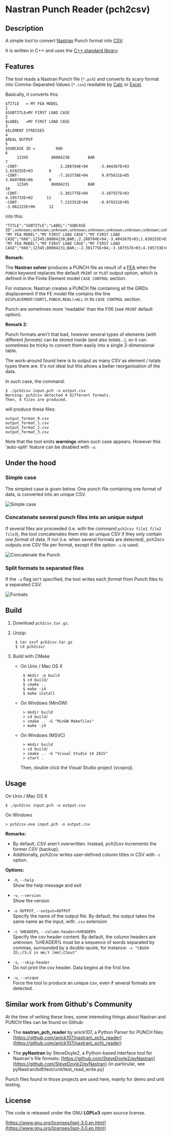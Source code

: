 # Nastran Punch Reader (pch2csv)

## Description

A simple tool to convert [Nastran](https://en.wikipedia.org/wiki/Nastran "NASA Nastran")
Punch format into [CSV](https://en.wikipedia.org/wiki/Comma-separated_values "Comma-Separated Values (CSV)").

It is written in C++ and uses the
[C++ standard library](https://en.wikipedia.org/wiki/C%2B%2B_Standard_Library "C++ standard library").

## Features

The tool reads a Nastran Punch file (`*.pch`) and converts its scary format into
Comma-Separated Values (`*.csv`) readable by
[Calc](https://en.wikipedia.org/wiki/LibreOffice_Calc "LibreOffice Calc") or
[Excel](https://en.wikipedia.org/wiki/Microsoft_Excel "Microsoft Excel").


Basically, it converts this:

    $TITLE   = MY FEA MODEL                                                        1
    $SUBTITLE=MY FIRST LOAD CASE                                                   2
    $LABEL   =MY FIRST LOAD CASE                                                   3
    $ELEMENT STRESSES                                                              4
    $REAL OUTPUT                                                                   5
    $SUBCASE ID =         666                                                      6
         12345          80004230        BAR                                        7
    -CONT-                  2.288704E+04     -3.404367E+03      1.639255E+03       8
    -CONT-                 -7.163730E+04      9.975631E+05      3.060709E+06       9
         12345          80004231        BAR                                       10
    -CONT-                 -2.301775E+04     -3.107557E+03      4.195733E+02      11
    -CONT-                  7.232352E+04     -9.979151E+05     -3.062225E+06      12


into this:

    "TITLE";"SUBTITLE";"LABEL";"SUBCASE ID";unknown;unknown;unknown;unknown;unknown;unknown;unknown;unknown;unknown;unknown;
    "MY FEA MODEL";"MY FIRST LOAD CASE";"MY FIRST LOAD CASE";"666";12345;80004230;BAR;;2.288704E+04;-3.404367E+03;1.639255E+03;-7.163730E+04;9.975631E+05;3.060709E+06;
    "MY FEA MODEL";"MY FIRST LOAD CASE";"MY FIRST LOAD CASE";"666";12345;80004231;BAR;;-2.301775E+04;-3.107557E+03;4.195733E+02;7.232352E+04;-9.979151E+05;-3.062225E+06;



__Remark:__

The **Nastran solver** produces a PUNCH file as result of a
[FEA](https://en.wikipedia.org/wiki/Finite_element_analysis "Finite Element Analysis (FEA)")
when the `PUNCH` keyword replaces the default `PRINT` or `PLOT` output option, which is defined in the Finite Element model `CASE CONTROL` section.

For instance, Nastran creates a PUNCH file containing all the GRIDs displacement
if the FE model file contains the line `DISPLACEMENT(SORT1,PUNCH,REAL)=ALL`
in its `CASE CONTROL` section.

Punch are sometimes more 'readable' than the F06 (see `PRINT` default option).

__Remark 2:__

Punch formats aren't that bad, however several types of elements
(with different *formats*) can be stored inside (and also *totals*...),
so it can sometimes be tricky to convert them easily into a single 2-dimensional table.

The work-around found here is to output as many CSV as element / totals types there are.
It's not ideal but this allows a better reorganisation of the data.

In such case, the command:

    $ ./pch2csv input.pch -o output.csv
    Warning: pch2csv detected 4 different formats.
    Then, 4 files are produced.

will produce these files:

    output_format_0.csv
    output_format_1.csv
    output_format_2.csv
    output_format_3.csv

Note that the tool emits **warnings** when such case appears.
However this 'auto-split' feature can be disabled with `-u`.

## Under the hood

### Simple case

The simplest case is given below.
One punch file containing one format of data, is converted into an unique CSV.

![Simple case](images/unique.png)

### Concatenate several punch files into an unique output

If several files are proceeded (i.e. with the command `pch2csv file1 file2 file3`),
the tool concatenates them into an unique CSV if they only contain *one format* of data.
If not (i.e. when several formats are detected), pch2scv outputs one CSV file per format, except if the option `-u` is used.

![Concatenate the Punch](images/concat.png)

### Split formats to separated files

If the `-u` flag isn't specified, the tool writes each *format*
from Punch files to a separated CSV.

![Formats](images/combo.png)


## Build

1. Download `pch2csv.tar.gz`.

2. Unzip:

        $ tar zxvf pch2csv.tar.gz
        $ cd pch2csv/

3. Build with CMake

     - On Unix / Mac OS X

            $ mkdir -p build
            $ cd build/
            $ cmake ..
            $ make -j4
            $ make install

     - On Windows (MinGW)

            > mkdir build
            > cd build/
            > cmake .. -G "MinGW Makefiles"
            > make -j4

     - On Windows (MSVC)

            > mkdir build
            > cd build/
            > cmake .. -G "Visual Studio 14 2015"
            > start .

         Then, double click the Visual Studio project (vcxproj).


## Usage

On Unix / Mac OS X

    $ ./pch2csv input.pch -o output.csv

On Windows

    > pch2csv.exe input.pch -o output.csv

__Remarks:__

 - By default, CSV aren't overwritten.
   Instead, *pch2csv* increments the former CSV (backup).
 - Additionally, *pch2csv* writes user-defined column titles in CSV with `-c` option.


__Options:__

 - `-h`, `--help`    
   Show the help message and exit

 - `-v`, `--version`    
   Show the version

 - `-o OUTPUT`, `--output=OUTPUT`    
   Specify the name of the output file.
   By default, the output takes the same name as the input, with `.csv` extension

 - `-c %HEADER%`, `--column-header=%HEADER%`    
   Specify the csv header content. By default, the column headers are *unknown*.
   %HEADER% must be a sequence of words separated by commas,
   surrounded by a double-quote, for instance: `-c "CBUSH ID;;CS;X in mm;Y [mm];CSout"`

 - `-s`, `--skip-header`    
   Do not print the csv header. Data begins at the first line.

 - `-u`, `--unique`    
   Force the tool to produce an unique csv, even if several formats are detected.


## Similar work from Github's Community

At the time of writing these lines, some interesting things about
Nastran and PUNCH files can be found on Github:

 - The **nastran\_pch\_reader** by anick107, a Python Parser for PUNCH files:
 [https://github.com/anick107/nastran\_pch\_reader](https://github.com/anick107/nastran\_pch\_reader)

 - The **pyNastran** by SteveDoyle2, a Python-based interface tool for Nastran's file formats:
 [https://github.com/SteveDoyle2/pyNastran](https://github.com/SteveDoyle2/pyNastran)
 (in particular, see pyNastran/bdf/test/unit/test\_read\_write.py)

Punch files found in those projects are used here, mainly for demo and unit testing.

## License

The code is released under the GNU **LGPLv3** open source license.

[https://www.gnu.org/licenses/lgpl-3.0.en.html](https://www.gnu.org/licenses/lgpl-3.0.en.html)
